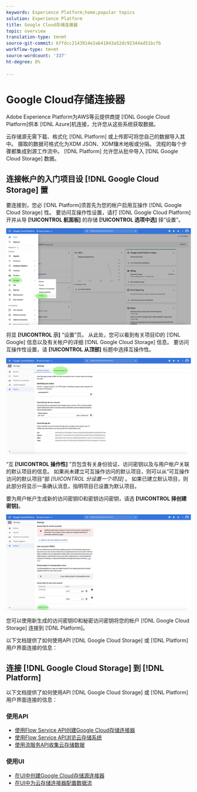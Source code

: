 ```yaml
---
keywords: Experience Platform;home;popular topics
solution: Experience Platform
title: Google Cloud存储连接器
topic: overview
translation-type: tm+mt
source-git-commit: 6ffdcc2143914e2ab41843a52dc92344ad51bcfb
workflow-type: tm+mt
source-wordcount: '337'
ht-degree: 0%

---
```



# Google Cloud存储连接器

Adobe Experience Platform为AWS等云提供商提 [!DNL Google Cloud Platform]供本 [!DNL Azure]机连接，允许您从这些系统获取数据。

云存储源无需下载、格式化 [!DNL Platform] 或上传即可将您自己的数据导入其中。 摄取的数据可格式化为XDM JSON、XDM镶木地板或分隔。 流程的每个步骤都集成到源工作流中。 [!DNL Platform] 允许您从批中导入 [!DNL Google Cloud Storage] 数据。

## 连接帐户的入门项目设 [!DNL Google Cloud Storage] 置

要连接到，您必 [!DNL Platform]须首先为您的帐户启用互操作 [!DNL Google Cloud Storage] 性。 要访问互操作性设置，请打 [!DNL Google Cloud Platform] 开并从导 **[!UICONTROL 航面板]** 的存储 **[!UICONTROL 选项中选]** 择“设置”。

![](../../images/tutorials/create/google-cloud-storage/nav.png)

将显 **[!UICONTROL 示]** “设置”页。 从此处，您可以看到有关项目ID的 [!DNL Google] 信息以及有关帐户的详细 [!DNL Google Cloud Storage] 信息。 要访问互操作性设置，请 **[!UICONTROL 从顶部]** 标题中选择互操作性。

![](../../images/tutorials/create/google-cloud-storage/project-access.png)

“互 **[!UICONTROL 操作性]** ”页包含有关身份验证、访问密钥以及与用户帐户关联的默认项目的信息。 如果尚未建立可互操作访问的默认项目，则可以从“可互操作访问的默认项目”部 *[!UICONTROL 分设置一个项目]* 。 如果已建立默认项目，则此部分将显示一条确认消息，指明项目已设置为默认项目。

要为用户帐户生成新的访问密钥ID和密钥访问密钥，请选 **[!UICONTROL 择创建密钥]**。

![](../../images/tutorials/create/google-cloud-storage/interoperability.png)

您可以使用新生成的访问密钥ID和秘密访问密钥将您的帐户 [!DNL Google Cloud Storage] 连接到 [!DNL Platform]。

以下文档提供了如何使用API [!DNL Google Cloud Storage] 或 [!DNL Platform] 用户界面连接的信息：

## 连接 [!DNL Google Cloud Storage] 到 [!DNL Platform]

以下文档提供了如何使用API [!DNL Google Cloud Storage] 或 [!DNL Platform] 用户界面连接的信息：

### 使用API

- [使用Flow Service API创建Google Cloud存储连接器](../../tutorials/api/create/cloud-storage/google.md)
- [使用Flow Service API浏览云存储系统](../../tutorials/api/explore/cloud-storage.md)
- [使用流服务API收集云存储数据](../../tutorials/api/collect/cloud-storage.md)

### 使用UI

- [在UI中创建Google Cloud存储源连接器](../../tutorials/ui/create/cloud-storage/google-cloud-storage.md)
- [在UI中为云存储连接器配置数据流](../../tutorials/ui/dataflow/batch/cloud-storage.md)
